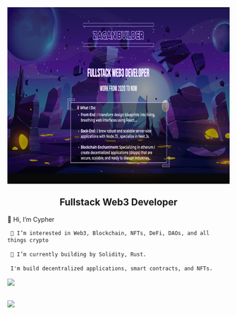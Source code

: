<picture>
<img align="center" src="assets/banner.png" alt="Banner Karas" height="400px" width="100%" />
</picture>
<h2 align="center">Fullstack Web3 Developer</h3>
<p align='left'>
     👋 Hi, I’m Cypher

     👀 I’m interested in Web3, Blockchain, NFTs, DeFi, DAOs, and all things crypto

     🌱 I’m currently building by Solidity, Rust.

     I'm build decentralized applications, smart contracts, and NFTs.

</p>
<img align="center" src="https://github-readme-stats.vercel.app/api?username=cypher-man&show_icons=true&theme=transparent" />

## ![](https://quotes-github-readme.vercel.app/api?type=horizontal&theme=dark)